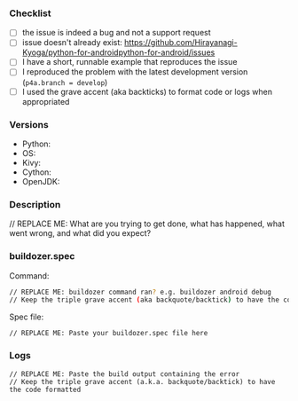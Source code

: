 <!--
The issue tracker is a tool to address bugs NOT a support platform.
Please use the Discord community or Stack Overflow for support questions,
more information at https://github.com/Hirayanagi-Kyoga/python-for-androidpython-for-android#support
-->

### Checklist

- [ ] the issue is indeed a bug and not a support request
- [ ] issue doesn't already exist: https://github.com/Hirayanagi-Kyoga/python-for-androidpython-for-android/issues
- [ ] I have a short, runnable example that reproduces the issue
- [ ] I reproduced the problem with the latest development version (`p4a.branch = develop`)
- [ ] I used the grave accent (aka backticks) to format code or logs when appropriated

### Versions

- Python:
- OS:
- Kivy:
- Cython:
- OpenJDK:

### Description

// REPLACE ME: What are you trying to get done, what has happened, what went wrong, and what did you expect?

### buildozer.spec

Command:
```sh
// REPLACE ME: buildozer command ran? e.g. buildozer android debug
// Keep the triple grave accent (aka backquote/backtick) to have the code formatted
```

Spec file:
```
// REPLACE ME: Paste your buildozer.spec file here
```

### Logs

```
// REPLACE ME: Paste the build output containing the error
// Keep the triple grave accent (a.k.a. backquote/backtick) to have the code formatted
```
